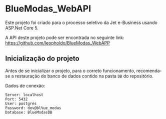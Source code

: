 # BlueModas_WebAPI
Este projeto foi criado para o processo seletivo da Jet e-Business usando ASP.Net Core 5.

A API deste projeto pode ser encontrada no seguinte link: https://github.com/leopholdo/BlueModas_WebAPP

## Inicialização do projeto
Antes de se inicializar o projeto, para o correto funcionamento, recomenda-se a restauração do banco de dados contido na pasta `DB` do repositório.

Dados de conexão:
```
Server: localhost
Port: 5432
User: postgres
Password: dev@bl%ue_modas
Database: BlueModasDB
```
